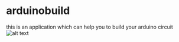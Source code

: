 # arduinobuild
this is an application which can help you to build your arduino circuit
![alt text](http://url/to/img.png)

